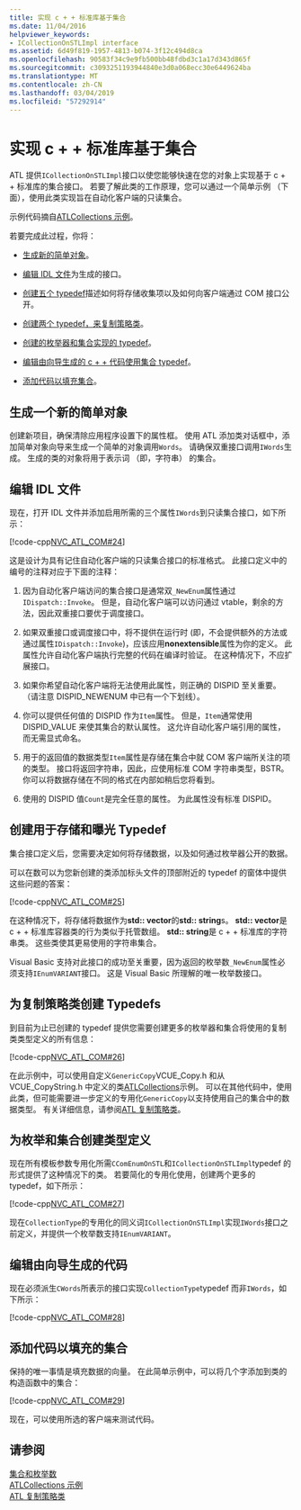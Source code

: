 ```yaml
---
title: 实现 c + + 标准库基于集合
ms.date: 11/04/2016
helpviewer_keywords:
- ICollectionOnSTLImpl interface
ms.assetid: 6d49f819-1957-4813-b074-3f12c494d8ca
ms.openlocfilehash: 90583f34c9e9fb500bb48fdbd3c1a17d343d865f
ms.sourcegitcommit: c3093251193944840e3d0a068ecc30e6449624ba
ms.translationtype: MT
ms.contentlocale: zh-CN
ms.lasthandoff: 03/04/2019
ms.locfileid: "57292914"
---
```

# <a name="implementing-a-c-standard-library-based-collection"></a>实现 c + + 标准库基于集合

ATL 提供`ICollectionOnSTLImpl`接口以使您能够快速在您的对象上实现基于 c + + 标准库的集合接口。 若要了解此类的工作原理，您可以通过一个简单示例 （下面），使用此类实现旨在自动化客户端的只读集合。

示例代码摘自[ATLCollections 示例](../visual-cpp-samples.md)。

若要完成此过程，你将：

- [生成新的简单对象](#vccongenerating_an_object)。

- [编辑 IDL 文件](#vcconedit_the_idl)为生成的接口。

- [创建五个 typedef](#vcconstorage_and_exposure_typedefs)描述如何将存储收集项以及如何向客户端通过 COM 接口公开。

- [创建两个 typedef，来复制策略类](#vcconcopy_classes)。

- [创建的枚举器和集合实现的 typedef](#vcconenumeration_and_collection)。

- [编辑由向导生成的 c + + 代码使用集合 typedef](#vcconedit_the_generated_code)。

- [添加代码以填充集合](#vcconpopulate_the_collection)。

##  <a name="vccongenerating_an_object"></a> 生成一个新的简单对象

创建新项目，确保清除应用程序设置下的属性框。 使用 ATL 添加类对话框中，添加简单对象向导来生成一个简单的对象调用`Words`。 请确保双重接口调用`IWords`生成。 生成的类的对象将用于表示词 （即，字符串） 的集合。

##  <a name="vcconedit_the_idl"></a> 编辑 IDL 文件

现在，打开 IDL 文件并添加启用所需的三个属性`IWords`到只读集合接口，如下所示：

[!code-cpp[NVC_ATL_COM#24](../atl/codesnippet/cpp/implementing-an-stl-based-collection_1.idl)]

这是设计为具有记住自动化客户端的只读集合接口的标准格式。 此接口定义中的编号的注释对应于下面的注释：

1. 因为自动化客户端访问的集合接口是通常双`_NewEnum`属性通过`IDispatch::Invoke`。 但是，自动化客户端可以访问通过 vtable，剩余的方法，因此双重接口要优于调度接口。

1. 如果双重接口或调度接口中，将不提供在运行时 (即，不会提供额外的方法或通过属性`IDispatch::Invoke`)，应该应用**nonextensible**属性为你的定义。 此属性允许自动化客户端执行完整的代码在编译时验证。 在这种情况下，不应扩展接口。

1. 如果你希望自动化客户端将无法使用此属性，则正确的 DISPID 至关重要。 （请注意 DISPID_NEWENUM 中已有一个下划线）。

1. 你可以提供任何值的 DISPID 作为`Item`属性。 但是，`Item`通常使用 DISPID_VALUE 来使其集合的默认属性。 这允许自动化客户端引用的属性，而无需显式命名。

1. 用于的返回值的数据类型`Item`属性是存储在集合中就 COM 客户端所关注的项的类型。 接口将返回字符串，因此，应使用标准 COM 字符串类型，BSTR。 你可以将数据存储在不同的格式在内部如稍后您将看到。

1. 使用的 DISPID 值`Count`是完全任意的属性。 为此属性没有标准 DISPID。

##  <a name="vcconstorage_and_exposure_typedefs"></a> 创建用于存储和曝光 Typedef

集合接口定义后，您需要决定如何将存储数据，以及如何通过枚举器公开的数据。

可以在数可以为您新创建的类添加标头文件的顶部附近的 typedef 的窗体中提供这些问题的答案：

[!code-cpp[NVC_ATL_COM#25](../atl/codesnippet/cpp/implementing-an-stl-based-collection_2.h)]

在这种情况下，将存储将数据作为**std:: vector**的**std:: string**s。 **std:: vector**是 c + + 标准库容器类的行为类似于托管数组。 **std:: string**是 c + + 标准库的字符串类。 这些类使其更易使用的字符串集合。

Visual Basic 支持对此接口的成功至关重要，因为返回的枚举数`_NewEnum`属性必须支持`IEnumVARIANT`接口。 这是 Visual Basic 所理解的唯一枚举数接口。

##  <a name="vcconcopy_classes"></a> 为复制策略类创建 Typedefs

到目前为止已创建的 typedef 提供您需要创建更多的枚举器和集合将使用的复制类类型定义的所有信息：

[!code-cpp[NVC_ATL_COM#26](../atl/codesnippet/cpp/implementing-an-stl-based-collection_3.h)]

在此示例中，可以使用自定义`GenericCopy`VCUE_Copy.h 和从 VCUE_CopyString.h 中定义的类[ATLCollections](../visual-cpp-samples.md)示例。 可以在其他代码中，使用此类，但可能需要进一步定义的专用化`GenericCopy`以支持使用自己的集合中的数据类型。 有关详细信息，请参阅[ATL 复制策略类](../atl/atl-copy-policy-classes.md)。

##  <a name="vcconenumeration_and_collection"></a> 为枚举和集合创建类型定义

现在所有模板参数专用化所需`CComEnumOnSTL`和`ICollectionOnSTLImpl`typedef 的形式提供了这种情况下的类。 若要简化的专用化使用，创建两个更多的 typedef，如下所示：

[!code-cpp[NVC_ATL_COM#27](../atl/codesnippet/cpp/implementing-an-stl-based-collection_4.h)]

现在`CollectionType`的专用化的同义词`ICollectionOnSTLImpl`实现`IWords`接口之前定义，并提供一个枚举数支持`IEnumVARIANT`。

##  <a name="vcconedit_the_generated_code"></a> 编辑由向导生成的代码

现在必须派生`CWords`所表示的接口实现`CollectionType`typedef 而非`IWords`，如下所示：

[!code-cpp[NVC_ATL_COM#28](../atl/codesnippet/cpp/implementing-an-stl-based-collection_5.h)]

##  <a name="vcconpopulate_the_collection"></a> 添加代码以填充的集合

保持的唯一事情是填充数据的向量。 在此简单示例中，可以将几个字添加到类的构造函数中的集合：

[!code-cpp[NVC_ATL_COM#29](../atl/codesnippet/cpp/implementing-an-stl-based-collection_6.h)]

现在，可以使用所选的客户端来测试代码。

## <a name="see-also"></a>请参阅

[集合和枚举数](../atl/atl-collections-and-enumerators.md)<br/>
[ATLCollections 示例](../visual-cpp-samples.md)<br/>
[ATL 复制策略类](../atl/atl-copy-policy-classes.md)
